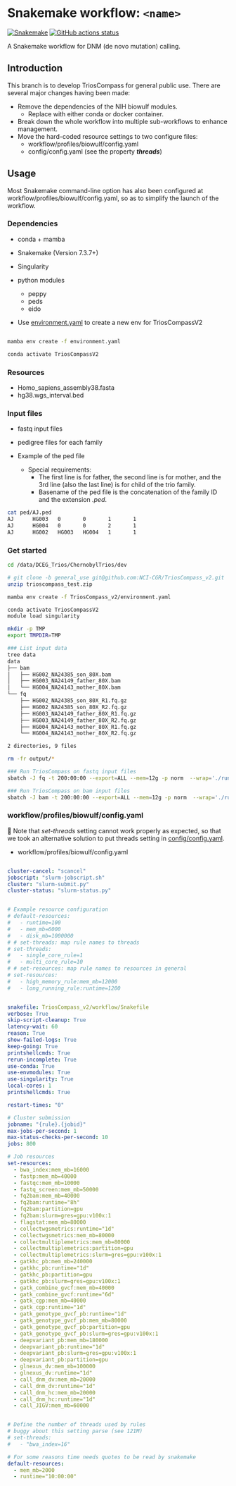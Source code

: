 # Snakemake workflow: `<name>`

[![Snakemake](https://img.shields.io/badge/snakemake-≥7.3.7-brightgreen.svg)](https://snakemake.github.io)
[![GitHub actions status](https://github.com/<owner>/<repo>/workflows/Tests/badge.svg?branch=main)](https://github.com/<owner>/<repo>/actions?query=branch%3Amain+workflow%3ATests)


A Snakemake workflow for DNM (de novo mutation) calling.

## Introduction

This branch is to develop TriosCompass for general public use.  There are several major changes having been made: 
+ Remove the dependencies of the NIH biowulf modules.
  + Replace with either conda or docker container.
+ Break down the whole workflow into multiple sub-workflows to enhance management.
+ Move the hard-coded resource settings to two configure files:
  + workflow/profiles/biowulf/config.yaml
  + config/config.yaml (see the property ***threads***)


## Usage

Most Snakemake command-line option has also been configured at workflow/profiles/biowulf/config.yaml, so as to simplify the launch of the workflow.

### Dependencies
+ conda + mamba
+ Snakemake (Version 7.3.7+)
+ Singularity
+ python modules
  + peppy
  + peds
  + eido

+ Use [environment.yaml](environment.yaml) to create a new env for TriosCompassV2
```bash

mamba env create -f environment.yaml

conda activate TriosCompassV2
```



### Resources
+ Homo_sapiens_assembly38.fasta
+ hg38.wgs_interval.bed
  
### Input files
+ fastq input files
+ pedigree files for each family

+ Example of the ped file
  + Special requirements:
    + The first line is for father, the second line is for mother, and the 3rd line (also the last line) is for child of the trio family.
    + Basename of the ped file is the concatenation of the family ID and the extension *.ped*.
```bash
cat ped/AJ.ped 
AJ      HG003   0       0       1       1
AJ      HG004   0       0       2       1
AJ      HG002   HG003   HG004   1       1
```

### Get started
```bash
cd /data/DCEG_Trios/ChernobylTrios/dev

# git clone -b general_use git@github.com:NCI-CGR/TriosCompass_v2.git
unzip trioscompass_test.zip

mamba env create -f TriosCompass_v2/environment.yaml

conda activate TriosCompassV2
module load singularity

mkdir -p TMP
export TMPDIR=TMP

### List input data
tree data
data
├── bam
│   ├── HG002_NA24385_son_80X.bam
│   ├── HG003_NA24149_father_80X.bam
│   └── HG004_NA24143_mother_80X.bam
└── fq
    ├── HG002_NA24385_son_80X_R1.fq.gz
    ├── HG002_NA24385_son_80X_R2.fq.gz
    ├── HG003_NA24149_father_80X_R1.fq.gz
    ├── HG003_NA24149_father_80X_R2.fq.gz
    ├── HG004_NA24143_mother_80X_R1.fq.gz
    └── HG004_NA24143_mother_80X_R2.fq.gz

2 directories, 9 files

rm -fr output/*

### Run TriosCompass on fastq input files
sbatch -J fq -t 200:00:00 --export=ALL --mem=12g -p norm  --wrap='./run_fq.sh '

### Run TriosCompass on bam input files
sbatch -J bam -t 200:00:00 --export=ALL --mem=12g -p norm  --wrap='./run_bam.sh '
```


### workflow/profiles/biowulf/config.yaml
:bookmark: Note that *set-threads* setting cannot work properly as expected, so that we took an alternative solution to put threads setting in [config/config.yaml](config/config.yaml).

+ workflow/profiles/biowulf/config.yaml
```yml

cluster-cancel: "scancel"
jobscript: "slurm-jobscript.sh"
cluster: "slurm-submit.py"
cluster-status: "slurm-status.py"


# Example resource configuration
# default-resources:
#   - runtime=100
#   - mem_mb=6000
#   - disk_mb=1000000
# # set-threads: map rule names to threads
# set-threads:
#   - single_core_rule=1
#   - multi_core_rule=10
# # set-resources: map rule names to resources in general
# set-resources:
#   - high_memory_rule:mem_mb=12000
#   - long_running_rule:runtime=1200


snakefile: TriosCompass_v2/workflow/Snakefile
verbose: True
skip-script-cleanup: True
latency-wait: 60
reason: True
show-failed-logs: True
keep-going: True
printshellcmds: True
rerun-incomplete: True
use-conda: True
use-envmodules: True
use-singularity: True
local-cores: 1
printshellcmds: True

restart-times: "0"

# Cluster submission
jobname: "{rule}.{jobid}"   
max-jobs-per-second: 1     
max-status-checks-per-second: 10     
jobs: 800     

# Job resources
set-resources:
  - bwa_index:mem_mb=16000
  - fastp:mem_mb=40000
  - fastqc:mem_mb=10000
  - fastq_screen:mem_mb=50000
  - fq2bam:mem_mb=40000
  - fq2bam:runtime="8h"
  - fq2bam:partition=gpu
  - fq2bam:slurm=gres=gpu:v100x:1 
  - flagstat:mem_mb=80000
  - collectwgsmetrics:runtime="1d"
  - collectwgsmetrics:mem_mb=80000
  - collectmultiplemetrics:mem_mb=80000
  - collectmultiplemetrics:partition=gpu
  - collectmultiplemetrics:slurm=gres=gpu:v100x:1 
  - gatkhc_pb:mem_mb=240000
  - gatkhc_pb:runtime="1d"
  - gatkhc_pb:partition=gpu
  - gatkhc_pb:slurm=gres=gpu:v100x:1
  - gatk_combine_gvcf:mem_mb=40000
  - gatk_combine_gvcf:runtime="6d"
  - gatk_cgp:mem_mb=40000
  - gatk_cgp:runtime="1d"
  - gatk_genotype_gvcf_pb:runtime="1d"
  - gatk_genotype_gvcf_pb:mem_mb=80000
  - gatk_genotype_gvcf_pb:partition=gpu
  - gatk_genotype_gvcf_pb:slurm=gres=gpu:v100x:1 
  - deepvariant_pb:mem_mb=180000
  - deepvariant_pb:runtime="1d"
  - deepvariant_pb:slurm=gres=gpu:v100x:1
  - deepvariant_pb:partition=gpu
  - glnexus_dv:mem_mb=100000
  - glnexus_dv:runtime="1d"
  - call_dnm_dv:mem_mb=20000
  - call_dnm_dv:runtime="1d"
  - call_dnm_hc:mem_mb=20000
  - call_dnm_hc:runtime="1d"
  - call_JIGV:mem_mb=60000


# Define the number of threads used by rules
# buggy about this setting parse (see 121M)
# set-threads:
#   - "bwa_index=16"

# For some reasons time needs quotes to be read by snakemake
default-resources:
  - mem_mb=2000
  - runtime="10:00:00"

```

